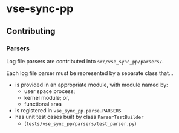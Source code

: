 # vse-sync-pp

## Contributing

### Parsers

Log file parsers are contributed into `src/vse_sync_pp/parsers/`.

Each log file parser must be represented by a separate class that...

* is provided in an appropriate module, with module named by:
    * user space process;
    * kernel module; or,
    * functional area
* is registered in `vse_sync_pp.parse.PARSERS`
* has unit test cases built by class `ParserTestBuilder`
    * (`tests/vse_sync_pp/parsers/test_parser.py`)
